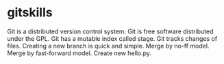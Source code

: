 # gitskills
Git is a distributed version control system.
Git is free software distributed under the GPL.
Git has a mutable index called stage.
Git tracks changes of files.
Creating a new branch is quick and simple.
Merge by no-ff model.
Merge by fast-forward model.
Create new hello.py.
